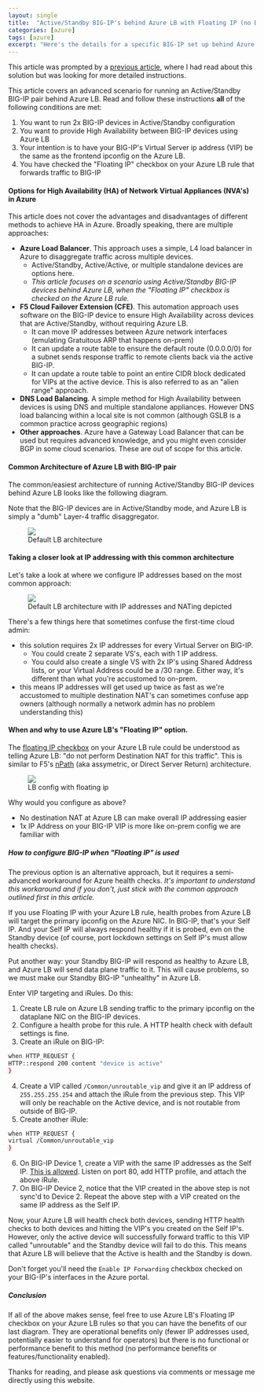 ```yaml
---
layout: single
title:  "Active/Standby BIG-IP's behind Azure LB with Floating IP (no DNAT) on Azure LB"
categories: [azure]
tags: [azure]
excerpt: "Here's the details for a specific BIG-IP set up behind Azure LB. " #this is a custom variable meant for a short description to be displayed on home page
---
```


This article was prompted by a [previous article](https://community.f5.com/kb/technicalarticles/transparent-load-balancing-in-azure/281678), where I had read about this solution but was looking for more detailed instructions.

This article covers an advanced scenario for running an Active/Standby BIG-IP pair behind Azure LB. Read and follow these instructions **all** of the following conditions are met:
1. You want to run 2x BIG-IP devices in Active/Standby configuration
2. You want to provide High Availability between BIG-IP devices using Azure LB
3. Your intention is to have your BIG-IP's Virtual Server ip address (VIP) be the same as the frontend ipconfig on the Azure LB.
4. You have checked the "Floating IP" checkbox on your Azure LB rule that forwards traffic to BIG-IP

#### Options for High Availability (HA) of Network Virtual Appliances (NVA's) in Azure
This article does not cover the advantages and disadvantages of different methods to achieve HA in Azure. Broadly speaking, there are multiple approaches:
- **Azure Load Balancer**. This approach uses a simple, L4 load balancer in Azure to disaggregate traffic across multiple devices.
  - Active/Standby, Active/Active, or multiple standalone devices are options here. 
  - _This article focuses on a scenario using Active/Standby BIG-IP devices behind Azure LB, when the "Floating IP" checkbox is checked on the Azure LB rule._
- **F5 Cloud Failover Extension (CFE)**. This automation approach uses software on the BIG-IP device to ensure High Availability across devices that are Active/Standby, without requiring Azure LB.
  - It can move IP addresses between Azure network interfaces (emulating Gratuitous ARP that happens on-prem)
  - It can update a route table to ensure the default route (0.0.0.0/0) for a subnet sends response traffic to remote clients back via the active BIG-IP.
  - It can update a route table to point an entire CIDR block dedicated for VIPs at the active device. This is also referred to as an "alien range" approach. 
- **DNS Load Balancing**. A simple method for High Availability between devices is using DNS and multiple standalone appliances. However DNS load balancing within a local site is not common (although GSLB is a common practice across geographic regions)
- **Other approaches**. Azure have a Gateway Load Balancer that can be used but requires advanced knowledge, and you might even consider BGP in some cloud scenarios. These are out of scope for this article.

#### Common Architecture of Azure LB with BIG-IP pair

The common/easiest architecture of running Active/Standby BIG-IP devices behind Azure LB looks like the following diagram.

Note that the BIG-IP devices are in Active/Standby mode, and Azure LB is simply a "dumb" Layer-4 traffic disaggregator. 

<figure>
    <a href="/assets/azure-lb-active-standby-floating/default-lb-config.png"><img src="/assets/azure-lb-active-standby-floating/default-lb-config.png"></a>
    <figcaption>Default LB architecture</figcaption>
</figure>

#### Taking a closer look at IP addressing with this common architecture

Let's take a look at where we configure IP addresses based on the most common approach:

<figure style="width: 1200px">
    <a href="/assets/azure-lb-active-standby-floating/default-lb-config-with-comments.png"><img src="/assets/azure-lb-active-standby-floating/default-lb-config-with-comments.png"></a>
    <figcaption>Default LB architecture with IP addresses and NATing depicted</figcaption>
</figure>

There's a few things here that sometimes confuse the first-time cloud admin:
- this solution requires 2x IP addresses for every Virtual Server on BIG-IP. 
  - You could create 2 separate VS's, each with 1 IP address. 
  - You could also create a single VS with 2x IP's using Shared Address lists, or your Virtual Address could be a /30 range. Either way, it's different than what you're accustomed to on-prem.
- this means IP addresses will get used up twice as fast as we're accustomed to multiple destination NAT's can sometimes confuse app owners (although normally a network admin has no problem understanding this)

#### When and why to use Azure LB's "Floating IP" option.

The [floating IP checkbox](https://learn.microsoft.com/en-us/azure/load-balancer/load-balancer-floating-ip) on your Azure LB rule could be understood as telling Azure LB: "do not perform Destination NAT for this traffic". This is similar to F5's [nPath](https://my.f5.com/manage/s/article/K11116) (aka assymetric, or Direct Server Return) architecture.

<figure style="width: 1200px">
    <a href="/assets/azure-lb-active-standby-floating/lb-config-floating-ip.png"><img src="/assets/azure-lb-active-standby-floating/lb-config-floating-ip.png"></a>
    <figcaption>LB config with floating ip</figcaption>
</figure>

Why would you configure as above?

- No destination NAT at Azure LB can make overall IP addressing easier
- 1x IP Address on your BIG-IP VIP is more like on-prem config we are familiar with

##### How to configure BIG-IP when "Floating IP" is used

The previous option is an alternative approach, but it requires a semi-advanced workaround for Azure health checks. _It's important to understand this workaround and if you don't, just stick with the common approach outlined first in this article._

If you use Floating IP with your Azure LB rule, health probes from Azure LB will target the primary ipconfig on the Azure NIC. In BIG-IP, that's your Self IP. And your Self IP will always respond healthy if it is probed, evn on the Standby device (of course, port lockdown settings on Self IP's must allow health checks).

Put another way: your Standby BIG-IP will respond as healthy to Azure LB, and Azure LB will send data plane traffic to it. This will cause problems, so we must make our Standby BIG-IP "unhealthy" in Azure LB.

Enter VIP targeting and iRules. Do this:

1. Create LB rule on Azure LB sending traffic to the primary ipconfig on the dataplane NIC on the BIG-IP devices.
2. Configure a health probe for this rule. A HTTP health check with default settings is fine.
3. Create an iRule on BIG-IP:
```bash
when HTTP_REQUEST {
HTTP::respond 200 content "device is active"
}
```
4. Create a VIP called ```/Common/unroutable_vip``` and give it an IP address of ```255.255.255.254``` and attach the iRule from the previous step. This VIP will only be reachable on the Active device, and is not routable from outside of BIG-IP.
5. Create another iRule:
```bash
when HTTP_REQUEST {
virtual /Common/unroutable_vip
}
```
6. On BIG-IP Device 1, create a VIP with the same IP addresses as the Self IP. [This is allowed](https://my.f5.com/manage/s/article/K13896). Listen on port 80, add HTTP profile, and attach the above iRule.
7. On BIG-IP Device 2, notice that the VIP created in the above step is not sync'd to Device 2. Repeat the above step with a VIP created on the same IP address as the Self IP. 

Now, your Azure LB will health check both devices, sending HTTP health checks to both devices and hitting the VIP's you created on the Self IP's. However, only the active device will successfully forward traffic to this VIP called "unroutable" and the Standby device will fail to do this. This means that Azure LB will believe that the Active is health and the Standby is down.

Don't forget you'll need the ```Enable IP Forwarding``` checkbox checked on your BIG-IP's interfaces in the Azure portal. 

##### Conclusion

If all of the above makes sense, feel free to use Azure LB's Floating IP checkbox on your Azure LB rules so that you can have the benefits of our last diagram. They are operational benefits only (fewer IP addresses used, potentially easier to understand for operators) but there is no functional or performance benefit to this method (no performance benefits or features/functionality enabled).

Thanks for reading, and please ask questions via comments or message me directly using this website.